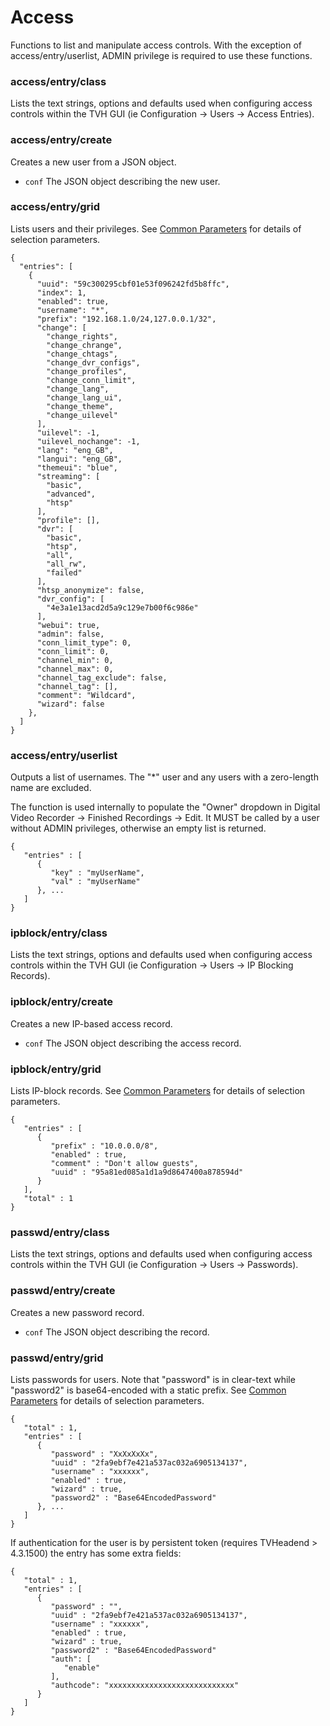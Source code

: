 # Access

Functions to list and manipulate access controls. With the exception of access/entry/userlist, ADMIN privilege is required to use these functions.

### access/entry/class

Lists the text strings, options and defaults used when configuring access controls within the TVH GUI (ie Configuration -> Users -> Access Entries).

### access/entry/create

Creates a new user from a JSON object.

* `conf` The JSON object describing the new user.

### access/entry/grid

Lists users and their privileges. See [Common Parameters](common-parameters.md) for details of selection parameters.

```
{
  "entries": [
    {
      "uuid": "59c300295cbf01e53f096242fd5b8ffc",
      "index": 1,
      "enabled": true,
      "username": "*",
      "prefix": "192.168.1.0/24,127.0.0.1/32",
      "change": [
        "change_rights",
        "change_chrange",
        "change_chtags",
        "change_dvr_configs",
        "change_profiles",
        "change_conn_limit",
        "change_lang",
        "change_lang_ui",
        "change_theme",
        "change_uilevel"
      ],
      "uilevel": -1,
      "uilevel_nochange": -1,
      "lang": "eng_GB",
      "langui": "eng_GB",
      "themeui": "blue",
      "streaming": [
        "basic",
        "advanced",
        "htsp"
      ],
      "profile": [],
      "dvr": [
        "basic",
        "htsp",
        "all",
        "all_rw",
        "failed"
      ],
      "htsp_anonymize": false,
      "dvr_config": [
        "4e3a1e13acd2d5a9c129e7b00f6c986e"
      ],
      "webui": true,
      "admin": false,
      "conn_limit_type": 0,
      "conn_limit": 0,
      "channel_min": 0,
      "channel_max": 0,
      "channel_tag_exclude": false,
      "channel_tag": [],
      "comment": "Wildcard",
      "wizard": false
    },
  ]
}
```

### access/entry/userlist

Outputs a list of usernames. The "\*" user and any users with a zero-length name are excluded.

The function is used internally to populate the "Owner" dropdown in Digital Video Recorder -> Finished Recordings -> Edit. It MUST be called by a user without ADMIN privileges, otherwise an empty list is returned.

```
{
   "entries" : [
      {
         "key" : "myUserName",
         "val" : "myUserName"
      }, ...
   ]
}
```

### ipblock/entry/class

Lists the text strings, options and defaults used when configuring access controls within the TVH GUI (ie Configuration -> Users -> IP Blocking Records).

### ipblock/entry/create

Creates a new IP-based access record.

* `conf` The JSON object describing the access record.

### ipblock/entry/grid

Lists IP-block records. See [Common Parameters](common-parameters.md) for details of selection parameters.

```
{
   "entries" : [
      {
         "prefix" : "10.0.0.0/8",
         "enabled" : true,
         "comment" : "Don't allow guests",
         "uuid" : "95a81ed085a1d1a9d8647400a878594d"
      }
   ],
   "total" : 1
}
```

### passwd/entry/class

Lists the text strings, options and defaults used when configuring access controls within the TVH GUI (ie Configuration -> Users -> Passwords).

### passwd/entry/create

Creates a new password record.

* `conf` The JSON object describing the record.

### passwd/entry/grid

Lists passwords for users. Note that "password" is in clear-text while "password2" is base64-encoded with a static prefix. See [Common Parameters](common-parameters.md) for details of selection parameters.

```
{
   "total" : 1,
   "entries" : [
      {
         "password" : "XxXxXxXx",
         "uuid" : "2fa9ebf7e421a537ac032a6905134137",
         "username" : "xxxxxx",
         "enabled" : true,
         "wizard" : true,
         "password2" : "Base64EncodedPassword"
      }, ...
   ]
}
```

If authentication for the user is by persistent token (requires TVHeadend > 4.3.1500) the entry has some extra fields:

```
{
   "total" : 1,
   "entries" : [
      {
         "password" : "",
         "uuid" : "2fa9ebf7e421a537ac032a6905134137",
         "username" : "xxxxxx",
         "enabled" : true,
         "wizard" : true,
         "password2" : "Base64EncodedPassword"
         "auth": [
            "enable"
         ],
         "authcode": "xxxxxxxxxxxxxxxxxxxxxxxxxxxx"
      }
   ]
}
```
